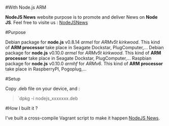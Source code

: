 #With Node.js ARM

**NodeJS News** website purpose is to promote and deliver News on **Node JS**. Feel free to visite us : [NodeJSNews] 

#Purpose

Debian package for **node.js** v0.8.14 *armel* for *ARMv5t kirkwood*. This kind of **ARM processor** take place in Seagate Dockstar, PlugComputer,...
Debian package for **node.js** v0.10.0 *armel* for *ARMv5t kirkwood*. This kind of **ARM processor** take place in Seagate Dockstar, PlugComputer,...
Raspbian package for **node.js** v0.10.0 *armhf* for *ARMv6*. This kind of **ARM processor** take place in RaspberryPI, Pogoplug,...

#Setup

Copy .deb file on your device, and :

> `dpkg -i nodejs_xxxxxxx.deb

#How I built it ?

I've built a cross-compile Vagrant script to make it happen [NodeJS News].

[NodeJS News]: http://www.nodejs-news.com/nodejs-tech/ruby-to-build-nodejs-raspberrypi "Ruby to build Node.js RaspberryPI"
[NodeJSNews]: http://www.nodejs-news.com "News on Node.js world"
